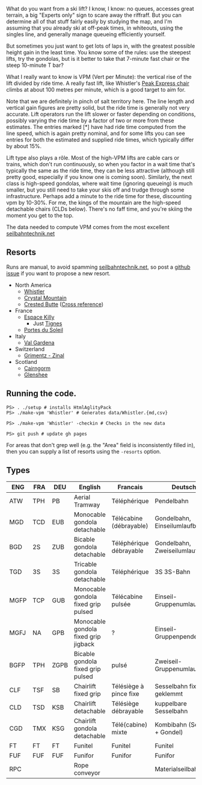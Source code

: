 What do you want from a ski lift?  I know, I know: no queues, accesses great terrain, a big "Experts only" 
sign to scare away the riffraff.   But you can determine all of that stuff fairly easily by studying the 
map, and I'm assuming that you already ski at off-peak times, in whiteouts, using the singles line, and
generally manage queueing efficiently yourself.

But sometimes you just want to get lots of laps in, 
with the greatest possible height gain in the least time.
You know some of the rules: use the steepest lifts, try the gondolas, 
but is it better to take that 7-minute fast chair or the steep 10-minute T bar?

What I really want to know is VPM (Vert per Minute): the vertical rise of the lift divided by ride time.  A really fast lift, like Whistler's [Peak Express chair](https://www.youtube.com/watch?v=K9Ia3C_XgBk) climbs at about 100 metres per minute, which is a good target to aim for.

Note that we are definitely in pinch of salt territory here. The line length and vertical gain figures are pretty solid, but the ride time is generally not very accurate. Lift operators run the lift slower or faster depending on conditions, possibly varying the ride time by a factor of two or more from these estimates. The entries marked [*] have had ride time computed from the line speed, which is again pretty nominal, and for some lifts you can see entries for both the estimated and supplied ride times, which typically differ by about 15%.

Lift type also plays a rôle. Most of the high-VPM lifts are cable cars or trains, which don't run continuously, so when you factor in a wait time that's typically the same as the ride time, they can be less attractive (although still pretty good, especially if you know one is coming soon). Similarly, the next class is high-speed gondolas, where wait time (ignoring queueing) is much smaller, but you still need to take your skis off and trudge through some infrastructure. Perhaps add a minute to the ride time for these, discounting vpm by 10-30%. For me, the kings of the mountain are the high-speed detachable chairs (CLDs below). There's no faff time, and you're skiing the moment you get to the top.

The data needed to compute VPM comes from the most excellent [seilbahntechnik.net](http://seilbahntechnik.net)

## Resorts

Runs are manual, to avoid spamming [seilbahntechnik.net](http://seilbahntechnik.net), so post a [github issue](https://github.com/awf/vpm/issues/new?assignees=awf&labels=&template=resort-request.md&title=Add+resort%3A+RESORT+NAME) if you want to propose a new resort.

* North America
  - [Whistler](data/Whistler.html)
  - [Crystal Mountain](data/Crystal_Mountain.html)
  - [Crested Butte](data/Crested_Butte.html) ([Cross reference](https://travelcrestedbutte.com/hurry-fastest-crested-butte-ski-lifts/))
* France
  - [Espace Killy](data/Espace_Killy)
    - Just [Tignes](data/Tignes)
  - [Portes du Soleil](data/Portes_du_Soleil)
* Italy
  - [Val Gardena](data/Val_Gardena)
* Switzerland
  - [Grimentz - Zinal](data/Grimentz)
* Scotland
  - [Cairngorm](data/Cairngorm)
  - [Glenshee](data/Glenshee)

## Running the code.

```
PS> . ./setup # installs HtmlAglityPack
PS> ./make-vpm 'Whistler' # Generates data/Whistler.{md,csv}

PS> ./make-vpm 'Whistler' -checkin # Checks in the new data

PS> git push # update gh pages
```
For areas that don't grep well (e.g. the "Area" field is inconsistently filled in), then you can supply a list of resorts using the `-resorts` option.

## Types

| ENG | FRA | DEU | English | Francais | Deutsch |
| -- | -- | -- | -- | -- | -- |
| ATW | TPH | PB | Aerial Tramway | Téléphérique | Pendelbahn |
| MGD | TCD | EUB | Monocable gondola detachable  | Télécabine (débrayable)  | Gondelbahn, Einseilumlaufbahn |
| BGD | 2S | ZUB | Bicable gondola detachable  | Téléphérique débrayable  | Gondelbahn, Zweiseilumlaufbahn |
| TGD | 3S | 3S | Tricable gondola detachable  | Téléphérique  | 3S 3S-Bahn |
| MGFP | TCP | GUB | Monocable gondola fixed grip pulsed  | Télécabine pulsée  | Einseil-Gruppenumlaufbahn |
| MGFJ | NA | GPB | Monocable gondola fixed grip jigback | ? | Einseil-Gruppenpendelbahn |
| BGFP | TPH | ZGPB | Bicable gondola fixed grip pulsed | pulsé | Zweiseil-Gruppenumlaufbahn |
| CLF | TSF | SB | Chairlift fixed grip | Télésiège à pince fixe | Sesselbahn fix geklemmt |
| CLD | TSD | KSB | Chairlift detachable | Télésiège débrayable | kuppelbare Sesselbahn |
| CGD | TMX | KSG | Chairlift gondola detachable | Télé(cabine) mixte | Kombibahn (Sessel + Gondel) |
| FT | FT | FT | Funitel | Funitel | Funitel |
| FUF | FUF | FUF | Funifor | Funifor | Funifor |
| RPC | | | Rope conveyor | | Materialseilbahn |
